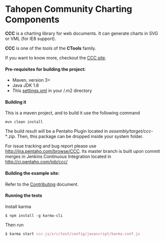 # Tahopen Community Charting Components

**CCC** is a charting library for web documents.
It can generate charts in SVG or VML (for IE8 support).

**CCC** is one of the _tools_ of the **CTools** family.

If you want to know more, checkout the [CCC site](https://webdetails.github.io/ccc/).

#### Pre-requisites for building the project:
* Maven, version 3+
* Java JDK 1.8
* This [settings.xml](https://raw.githubusercontent.com/pentaho/maven-parent-poms/master/maven-support-files/settings.xml) in your <user-home>/.m2 directory

#### Building it

This is a maven project, and to build it use the following command
```
mvn clean install
```
The build result will be a Pentaho Plugin located in *assembly/target/ccc-***.zip*. Then, this package can be dropped
inside your system folder.

For issue tracking and bug report please use http://jira.pentaho.com/browse/CCC. Its master
branch is built upon commit merges in Jenkins Continuous Integration located in
http://ci.pentaho.com/job/ccc/

#### Building the example site:

Refer to the [Contributing](CONTRIBUTING.md) document.

#### Running the tests
Install karma

```
$ npm install -g karma-cli
```
Then run
```nix
$ karma start ccc-js/src/test/config/javascript/karma.conf.js
```
